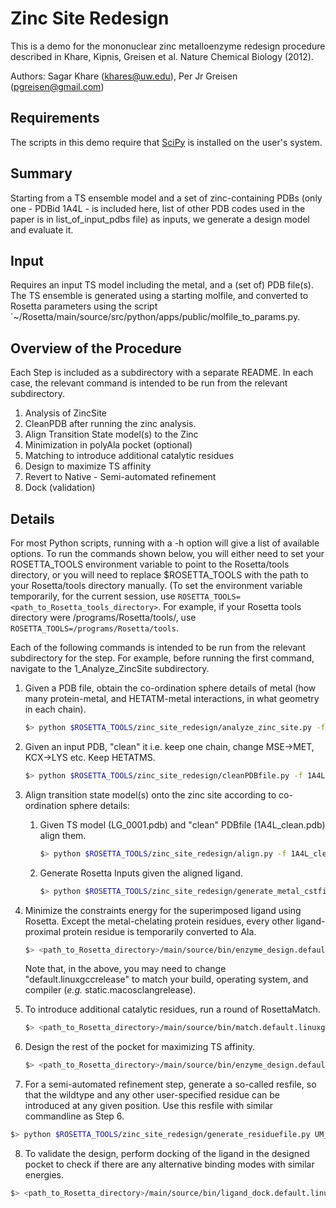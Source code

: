 # Zinc Site Redesign

This is a demo for the mononuclear zinc metalloenzyme redesign procedure described in Khare, Kipnis, Greisen et al. Nature Chemical Biology (2012).

Authors: Sagar Khare (khares@uw.edu), Per Jr Greisen (pgreisen@gmail.com)

## Requirements

The scripts in this demo require that [SciPy](https://www.scipy.org/) is installed on the user's system.

## Summary

Starting from a TS ensemble model and a set of zinc-containing PDBs (only one - PDBid 1A4L - is included here, list of other PDB codes used in the paper is in list\_of\_input\_pdbs file) as inputs, we generate a design model and evaluate it. 

## Input

Requires an input TS model including the metal, and a (set of) PDB file(s). The TS ensemble is generated using a starting molfile, and converted to Rosetta parameters using the script `~/Rosetta/main/source/src/python/apps/public/molfile_to_params.py.

## Overview of the Procedure

Each Step is included as a subdirectory with a separate README.  In each case, the relevant command is intended to be run from the relevant subdirectory.

1.	Analysis of ZincSite
2. 	CleanPDB after running the zinc analysis. 
3.	Align Transition State model(s) to the Zinc
4.	Minimization in polyAla pocket (optional)
5.	Matching to introduce additional catalytic residues
6.	Design to maximize TS affinity
7.	Revert to Native - Semi-automated refinement
8. 	Dock (validation)

## Details

For most Python scripts, running with a -h option will give a list of available options.  To run the commands shown below, you will either need to set your ROSETTA_TOOLS environment variable to point to the Rosetta/tools directory, or you will need to replace $ROSETTA_TOOLS with the path to your Rosetta/tools directory manually.  (To set the environment variable temporarily, for the current session, use ```ROSETTA_TOOLS=<path_to_Rosetta_tools_directory>```.  For example, if your Rosetta tools directory were /programs/Rosetta/tools/, use ```ROSETTA_TOOLS=/programs/Rosetta/tools```.

Each of the following commands is intended to be run from the relevant subdirectory for the step.  For example, before running the first command, navigate to the 1_Analyze_ZincSite subdirectory.

1. Given a PDB file, obtain the co-ordination sphere details of metal (how many protein-metal, and HETATM-metal interactions, in what geometry in each chain).

	```bash
	$> python $ROSETTA_TOOLS/zinc_site_redesign/analyze_zinc_site.py -f 1A4L.pdb
	```

2. Given an input PDB, "clean" it i.e. keep one chain, change MSE->MET, KCX->LYS etc. Keep HETATMS.

	```bash
	$> python $ROSETTA_TOOLS/zinc_site_redesign/cleanPDBfile.py -f 1A4L.pdb
	```

3. Align transition state model(s) onto the zinc site according to co-ordination sphere details: 

	1. Given TS model (LG_0001.pdb) and "clean" PDBfile (1A4L_clean.pdb) align them.

		```bash
		$> python $ROSETTA_TOOLS/zinc_site_redesign/align.py -f 1A4L_clean_A.pdb -l LG_0001.pdb
		```

	2. Generate Rosetta Inputs given the aligned ligand.

		```bash
		$> python $ROSETTA_TOOLS/zinc_site_redesign/generate_metal_cstfile.py -f 1A4L_clean_A.pdb -m ZN -a aligned_ligand.pdb
		```

4. Minimize the constraints energy for the superimposed ligand using Rosetta. Except the metal-chelating protein residues, every other ligand-proximal protein residue is temporarily converted to Ala.

	```bash
	$> <path_to_Rosetta_directory>/main/source/bin/enzyme_design.default.linuxgccrelease @optcst.flags -linmem_ig 10 -in:file::s rosetta_cst.pdb
	```

	Note that, in the above, you may need to change "default.linuxgccrelease" to match your build, operating system, and compiler (*e.g.* static.macosclangrelease).

5. To introduce additional catalytic residues, run a round of RosettaMatch.

	```bash
	$> <path_to_Rosetta_directory>/main/source/bin/match.default.linuxgccrelease @general_matching.flags @scaf.flags @subs.flags  -linmem_ig 10 -in:file::s 1A4L_clean_A_r.pdb
	```

6. Design the rest of the pocket for maximizing TS affinity.

	```bash
	$> <path_to_Rosetta_directory>/main/source/bin/enzyme_design.default.linuxgccrelease @enzdes.flags -correct -linmem_ig 10 -in:file::s <file_from_matching.pdb> > design.log &
	```

7. For a semi-automated refinement step, generate a so-called resfile, so that the wildtype and any other user-specified residue can be introduced at any given position. Use this resfile with similar commandline as Step 6.

```bash
$> python $ROSETTA_TOOLS/zinc_site_redesign/generate_residuefile.py UM_1_H15H17H214D295Q58_1A4L_clean_A_r_1A4L_clean_A_1__DE_1.pdb
```

8. To validate the design, perform docking of the ligand in the designed pocket to check if there are any alternative binding modes with similar energies.

```bash
$> <path_to_Rosetta_directory>/main/source/bin/ligand_dock.default.linuxgccrelease @flags
```
